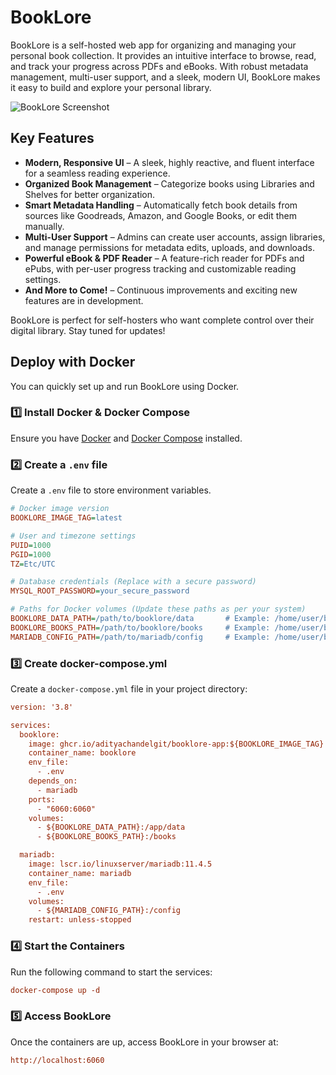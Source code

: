 # BookLore

BookLore is a self-hosted web app for organizing and managing your personal book collection. It provides an intuitive interface to browse, read, and track your progress across PDFs and eBooks. With robust metadata management, multi-user support, and a sleek, modern UI, BookLore makes it easy to build and explore your personal library.

![BookLore Screenshot](https://i.imgur.com/YudmRrr.jpeg)

## Key Features
- **Modern, Responsive UI** – A sleek, highly reactive, and fluent interface for a seamless reading experience.
- **Organized Book Management** – Categorize books using Libraries and Shelves for better organization.
- **Smart Metadata Handling** – Automatically fetch book details from sources like Goodreads, Amazon, and Google Books, or edit them manually.
- **Multi-User Support** – Admins can create user accounts, assign libraries, and manage permissions for metadata edits, uploads, and downloads.
- **Powerful eBook & PDF Reader** – A feature-rich reader for PDFs and ePubs, with per-user progress tracking and customizable reading settings.
- **And More to Come!** – Continuous improvements and exciting new features are in development.

BookLore is perfect for self-hosters who want complete control over their digital library. Stay tuned for updates!

## Deploy with Docker

You can quickly set up and run BookLore using Docker.

### 1️⃣ Install Docker & Docker Compose

Ensure you have [Docker](https://docs.docker.com/get-docker/) and [Docker Compose](https://docs.docker.com/compose/install/) installed.

### 2️⃣ Create a `.env` file

Create a `.env` file to store environment variables.

```ini
# Docker image version
BOOKLORE_IMAGE_TAG=latest

# User and timezone settings
PUID=1000
PGID=1000
TZ=Etc/UTC

# Database credentials (Replace with a secure password)
MYSQL_ROOT_PASSWORD=your_secure_password

# Paths for Docker volumes (Update these paths as per your system)
BOOKLORE_DATA_PATH=/path/to/booklore/data       # Example: /home/user/booklore/data
BOOKLORE_BOOKS_PATH=/path/to/booklore/books     # Example: /home/user/booklore/books
MARIADB_CONFIG_PATH=/path/to/mariadb/config     # Example: /home/user/booklore/mariadb/config

```

### 3️⃣ Create docker-compose.yml

Create a `docker-compose.yml` file in your project directory:

```ini
version: '3.8'

services:
  booklore:
    image: ghcr.io/adityachandelgit/booklore-app:${BOOKLORE_IMAGE_TAG}
    container_name: booklore
    env_file:
      - .env
    depends_on:
      - mariadb
    ports:
      - "6060:6060"
    volumes:
      - ${BOOKLORE_DATA_PATH}:/app/data
      - ${BOOKLORE_BOOKS_PATH}:/books

  mariadb:
    image: lscr.io/linuxserver/mariadb:11.4.5
    container_name: mariadb
    env_file:
      - .env
    volumes:
      - ${MARIADB_CONFIG_PATH}:/config
    restart: unless-stopped
```

### 4️⃣ Start the Containers

Run the following command to start the services:

```ini
docker-compose up -d
```

### 5️⃣ Access BookLore

Once the containers are up, access BookLore in your browser at:

```ini
http://localhost:6060
```
